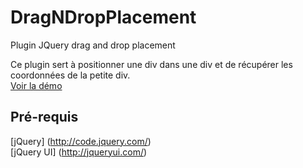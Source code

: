 # DragNDropPlacement
Plugin JQuery drag and drop placement

Ce plugin sert à positionner une div dans une div et de récupérer les coordonnées de la petite div.<br>
<a href="http://demo-placement.julienmercier.fr">Voir la démo</a>
## Pré-requis
[jQuery] (http://code.jquery.com/)<br>
[jQuery UI] (http://jqueryui.com/)

